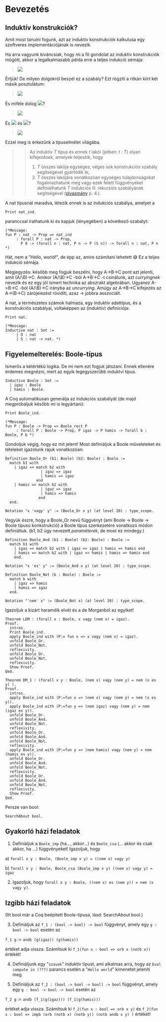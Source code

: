 # Bevezetés

## Induktív konstrukciók?

Amit most tanulni fogunk, azt az induktív konstrukciók kalkulusa egy szoftveres implementációjának is nevezik. 

Ha arra vagyunk kíváncsiak, hogy mi a fő gondolat az induktív konstrukciók mögött, akkor a legalkalmasabb példa erre a teljes indukció sémája:

> <img src="https://render.githubusercontent.com/render/math?math=%5Cdfrac%7BP(0)%5Cqquad%20(%5Cforall%20n%3A%5Cmathrm%7Bnat%7D)(P(n)%5Cto%20P(n%2B1))%7D%7B(%5Cforall%20n%3A%5Cmathrm%7Bnat%7D)P(n)%7D">

Értjük! De milyen dolgokról beszél ez a szabály? Ezt rögzíti a ritkán kiírt két másik posztulátum:

> <img src="https://render.githubusercontent.com/render/math?math=%5Cbegin%7Balign*%7D%0A%26%200%20%20%26%20%26%3A%5Cmathrm%7Bnat%7D%5C%5C%0A%26%20%5C_%2B1%20%20%26%20%26%3A%5Cmathrm%7Bnat%7D%5Cto%20%5Cmathrm%7Bnat%7D%0A%5Cend%7Balign*%7D">

És miféle dolog <img src="https://render.githubusercontent.com/render/math?math=P">?

> <img src="https://render.githubusercontent.com/render/math?math=P%3A%20%5Cmathrm%7Bnat%7D%5Cto%20%5Cmathrm%7BProp%7D">

És <img src="https://render.githubusercontent.com/render/math?math=%5Cmathrm%7Bnat%7D"> és <img src="https://render.githubusercontent.com/render/math?math=%5Cmathrm%7BProp%7D">?

> <img src="https://render.githubusercontent.com/render/math?math=%5Cbegin%7Balign*%7D%0A%26%5Cmathrm%7Bnat%7D%20%26%20%26%3A%20%5Cmathrm%7BType%7D%5C%5C%0A%26%5Cmathrm%7BProp%7D%20%26%20%26%3A%20%5Cmathrm%7BType%7D%0A%5Cend%7Balign*%7D">

Ezzel meg is érkezünk a típuselmélet világába.

>> Az induktív *T* típus és ennek *t* lakói (jelben: *t : T*) olyan kifejezések, amelyek teljesítik, hogy   
>>
>> 1. *T* összes lakója egységes, véges sok konstrukciós szabály segítségével gyártódik le,
>> 2. *T* összes lakójára vonatkozóan egységes tulajdonságokat fogalmazhatunk meg vagy ezek felett függvényeket definiálhatunk *T* indukciós ill. rekurziós szabályának segítségével ([olvasmány](https://www.cs.cmu.edu/~fp/papers/mfps89.pdf) p. 4.).

A nat típusnál maradva, létezik ennek is az indukciós szabálya, amelyet a

```coq
Print nat_ind.
```

paranccsal írathatunk ki és kapjuk (lényegében) a következő szabályt:

```coq
(*Message:
fun P : nat -> Prop => nat_ind
     : forall P : nat -> Prop,
       P 0 -> (forall n : nat, P n -> P (S n)) -> forall n : nat, P n  *)
```

Hát, nem a "Hello, world!", de épp az, amire számítani lehetett :sweat_smile: Ez a teljes indukció sémája.

Megjegyzés: később meg fogjuk beszélni, hogy A->B->C pont azt jelenti, amit (A/\B)->C. Amikor (A/\B)->C -ból A->B->C -t csinálunk, azt *curryingnek* nevezik és ez egy jól ismert technika az abszrakt algebrában. Ugyanez A->B->C -ból (A/\B)->C irányba az *uncurrying*. Amúgy az A->B->C kifejezés az A->(B->C) zárójelezést rövidíti, azaz -> jobbra asszociált. 

A nat, a természetes számok halmaza, egy induktív adattípus, és a konstrukciós szabályai, voltaképpen az (induktív) definíciója:

```coq
Print nat.
```

```
(*Message:
Inductive nat : Set :=  
     | O : nat 
     | S : nat -> nat. *)
```

## Figyelemelterelés: Boole-típus

Ismerős a kétértékű logika. De mi nem ezt fogjuk játszani. Ennek ellenére érdemes megnézni, mert az egyik legegyszerűbb induktví típus.

```coq
Inductive Boole : Set :=
  | igaz : Boole
  | hamis : Boole.
```

A Coq automatikusan generálja az indukciós szabályát (de majd megpróbáljuk később mi is legyártani):

```coq
Print Boole_ind.
```

```coq
(*Message:
fun P : Boole -> Prop => Boole_rect P
     : forall P : Boole -> Prop, P igaz -> P hamis -> forall b : Boole, P b *)
```

Gondoljuk végig, hogy ez mit jelent! Most definiáljuk a Boole műveleteket és tételeket igazolunk rájuk vonatkozóan:

```coq
Definition Boole_Or (b1: Boole) (b2: Boole) : Boole := 
  match b1 with 
    | igaz => match b2 with 
                | igaz => igaz 
                | hamis => igaz 
              end
    | hamis => match b2 with 
                | igaz => igaz 
                | hamis => hamis
               end
  end.
  
Notation "x 'vagy' y" := (Boole_Or x y) (at level 20) : type_scope.  
```

Vegyük észre, hogy a Boole_Or nevű függvényt (ami Boole -> Boole -> Boole típusú konkstrukció) a Boole típus szerkezetére vonatkozó módon definiáltuk. (b1, b2 úgy nevezett *paraméterek*, de most ez mindegy.)

```coq
Definition Boole_And (b1 : Boole) (b2: Boole) : Boole := 
  match b1 with 
    | igaz => match b2 with | igaz => igaz | hamis => hamis end
    | hamis => match b2 with | igaz => hamis | hamis => hamis end 
    end.

Notation "x 'es' y" := (Boole_And x y) (at level 20) : type_scope.

Definition Boole_Not (b : Boole) : Boole := 
  match b with 
    | igaz => hamis 
    | hamis => igaz
  end.

Notation "'nem' x" := (Boole_Not x) (at level 20) : type_scope.
```
Igazoljuk a kizárt haramdik elvét és a de Morganból az egyiket!

```coq
Theorem LEM : (forall x : Boole, x vagy (nem x) = igaz). 
Proof.
  intros.
  Print Boole_ind.
  apply Boole_ind with (P:= fun x => x vagy (nem x) = igaz).
  unfold Boole_Or.
  unfold Boole_Not.
  reflexivity.
  unfold Boole_Or.
  unfold Boole_Not.
  reflexivity.
  Show Proof.
Qed.
```

```coq
Theorem DM_1 : (forall x y : Boole, (nem x) vagy (nem y) = nem (x es y) ).
Proof. 
  intros.
  apply Boole_ind with (P:=fun x => (nem x) vagy (nem y) = nem (x es y)).
  apply Boole_ind with (P:=fun y => (nem igaz) vagy (nem y) = nem (igaz es y)).
  unfold Boole_Or.
  unfold Boole_And.
  unfold Boole_Not.
  reflexivity.
  unfold Boole_Or.
  unfold Boole_And.
  unfold Boole_Not.
  reflexivity.
  apply Boole_ind with (P:=fun y => (nem hamis) vagy (nem y) = nem (hamis es y)).
  unfold Boole_Or.
  unfold Boole_And.
  unfold Boole_Not.
  reflexivity.
  unfold Boole_Or.
  unfold Boole_And.
  unfold Boole_Not.
  reflexivity.
  Show Proof.
Qed. 
```


Persze van bool:
```coq
SearchAbout bool.
```

## Gyakorló házi feladatok

1. Definiáljuk a ```Boole_imp``` (ha..., akkor...) és ```Boole_csa``` (... akkor és csak akkor, ha ...) függvényeket! Igazoljuk, hogy 

a) ```forall x y : Boole, (Boole_imp x y) = ((nem x) vagy y)```

b) ```forall x y : Boole, Boole_csa (Boole_imp x y) ((nem x) vagy y) = igaz```

2. Igazoljuk, hogy ```forall x y : Boole, ((nem x) es (nem y)) = nem (x vagy y)```.


## Izgibb házi feladatok

(Itt bool már a Coq beépített Boole-típusa, lásd: SearchAbout bool.)

3. Definiáljuk az ```f_1 : (bool -> bool) -> bool``` függvényt, amely egy ```g : bool -> bool``` esetén az

```f_1 g``` := ```andb (g(igaz)) (g(hamis))```
     
értéket adja vissza. Számítsuk ki ```f_1(fun x : bool => orb x (notb x))``` értékét!

4. Definiáljunk egy "```szavak```" induktív típust, ami alkalmas arra, hogy az ```Eval compute in (???)``` parancs esetén a "```Hello world```" kimenetet jeleníti meg. 

5. Definiáljuk az ```f_2 : (bool -> bool -> bool) -> bool``` függvényt, amely egy ```g : bool -> bool -> bool``` esetén az

```f_2 g``` := ```andb (f_1(g(igaz))) (f_1(g(hamis)))``` 

értéket adja vissza. Számítsuk ki ```f_2(fun x : bool => orb x y)``` és ```f_2(fun x : bool => impb (orb (notb x) (notb y)) (notb andb x y) )``` értékét!

